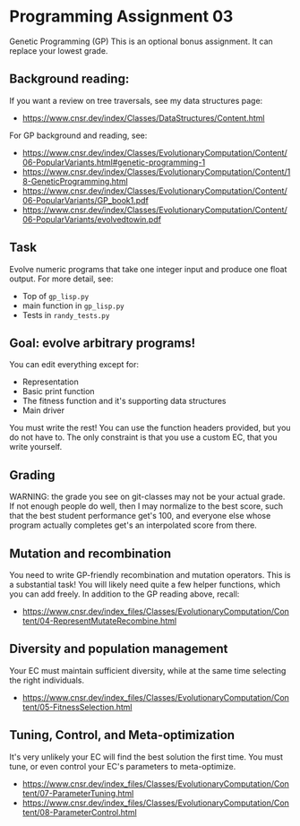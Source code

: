 # Programming Assignment 03
Genetic Programming (GP)
This is an optional bonus assignment.
It can replace your lowest grade.

## Background reading:
If you want a review on tree traversals, see my data structures page:
* https://www.cnsr.dev/index/Classes/DataStructures/Content.html

For GP background and reading, see:
* https://www.cnsr.dev/index/Classes/EvolutionaryComputation/Content/06-PopularVariants.html#genetic-programming-1
* https://www.cnsr.dev/index/Classes/EvolutionaryComputation/Content/18-GeneticProgramming.html
* https://www.cnsr.dev/index/Classes/EvolutionaryComputation/Content/06-PopularVariants/GP_book1.pdf
* https://www.cnsr.dev/index/Classes/EvolutionaryComputation/Content/06-PopularVariants/evolvedtowin.pdf

## Task
Evolve numeric programs that take one integer input and produce one float output.
For more detail, see:
* Top of `gp_lisp.py`
* main function in `gp_lisp.py`
* Tests in `randy_tests.py`

## Goal: evolve arbitrary programs!
You can edit everything except for:
* Representation
* Basic print function
* The fitness function and it's supporting data structures
* Main driver

You must write the rest!
You can use the function headers provided,
but you do not have to.
The only constraint is that you use a custom EC,
that you write yourself.

## Grading
WARNING: the grade you see on git-classes may not be your actual grade.
If not enough people do well,
then I may normalize to the best score, 
such that the best student performance get's 100,
and everyone else whose program actually completes get's an interpolated score from there.

## Mutation and recombination
You need to write GP-friendly recombination and mutation operators.
This is a substantial task!
You will likely need quite a few helper functions, which you can add freely.
In addition to the GP reading above, recall:
* https://www.cnsr.dev/index_files/Classes/EvolutionaryComputation/Content/04-RepresentMutateRecombine.html

## Diversity and population management
Your EC must maintain sufficient diversity,
while at the same time selecting the right individuals.
* https://www.cnsr.dev/index_files/Classes/EvolutionaryComputation/Content/05-FitnessSelection.html

## Tuning, Control, and Meta-optimization
It's very unlikely your EC will find the best solution the first time.
You must tune, or even control your EC's parameters to meta-optimize.
* https://www.cnsr.dev/index_files/Classes/EvolutionaryComputation/Content/07-ParameterTuning.html
* https://www.cnsr.dev/index_files/Classes/EvolutionaryComputation/Content/08-ParameterControl.html
